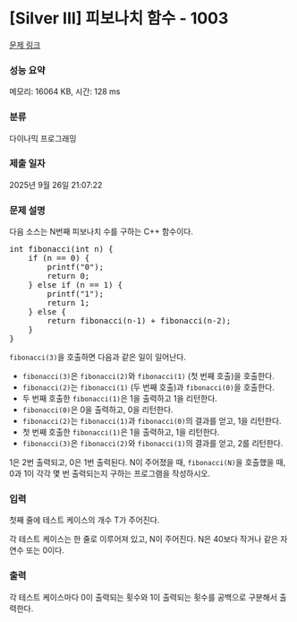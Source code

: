 # [Silver III] 피보나치 함수 - 1003 

[문제 링크](https://www.acmicpc.net/problem/1003) 

### 성능 요약

메모리: 16064 KB, 시간: 128 ms

### 분류

다이나믹 프로그래밍

### 제출 일자

2025년 9월 26일 21:07:22

### 문제 설명

<p>다음 소스는 N번째 피보나치 수를 구하는 C++ 함수이다.</p>

<pre>int fibonacci(int n) {
    if (n == 0) {
        printf("0");
        return 0;
    } else if (n == 1) {
        printf("1");
        return 1;
    } else {
        return fibonacci(n‐1) + fibonacci(n‐2);
    }
}
</pre>

<p><code>fibonacci(3)</code>을 호출하면 다음과 같은 일이 일어난다.</p>

<ul>
	<li><code>fibonacci(3)</code>은 <code>fibonacci(2)</code>와 <code>fibonacci(1)</code> (첫 번째 호출)을 호출한다.</li>
	<li><code>fibonacci(2)</code>는 <code>fibonacci(1)</code> (두 번째 호출)과 <code>fibonacci(0)</code>을 호출한다.</li>
	<li>두 번째 호출한 <code>fibonacci(1)</code>은 1을 출력하고 1을 리턴한다.</li>
	<li><code>fibonacci(0)</code>은 0을 출력하고, 0을 리턴한다.</li>
	<li><code>fibonacci(2)</code>는 <code>fibonacci(1)</code>과 <code>fibonacci(0)</code>의 결과를 얻고, 1을 리턴한다.</li>
	<li>첫 번째 호출한 <code>fibonacci(1)</code>은 1을 출력하고, 1을 리턴한다.</li>
	<li><code>fibonacci(3)</code>은 <code>fibonacci(2)</code>와 <code>fibonacci(1)</code>의 결과를 얻고, 2를 리턴한다.</li>
</ul>

<p>1은 2번 출력되고, 0은 1번 출력된다. N이 주어졌을 때, <code>fibonacci(N)</code>을 호출했을 때, 0과 1이 각각 몇 번 출력되는지 구하는 프로그램을 작성하시오.</p>

### 입력 

 <p>첫째 줄에 테스트 케이스의 개수 T가 주어진다.</p>

<p>각 테스트 케이스는 한 줄로 이루어져 있고, N이 주어진다. N은 40보다 작거나 같은 자연수 또는 0이다.</p>

### 출력 

 <p>각 테스트 케이스마다 0이 출력되는 횟수와 1이 출력되는 횟수를 공백으로 구분해서 출력한다.</p>

